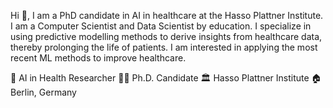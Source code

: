 Hi 👋, I am a PhD candidate in AI in healthcare at the Hasso Plattner Institute. I am a Computer Scientist and Data Scientist by education. I specialize in using predictive modelling methods to derive insights from healthcare data, thereby prolonging the life of patients. I am interested in applying the most recent ML methods to improve healthcare.

🧠 AI in Health Researcher
🧑‍🎓 Ph.D. Candidate
🏛️ Hasso Plattner Institute
🏠 Berlin, Germany

<!--
**rvandewater/rvandewater** is a ✨ _special_ ✨ repository because its `README.md` (this file) appears on your GitHub profile.

Here are some ideas to get you started:

- 🔭 I’m currently working on ...
- 🌱 I’m currently learning ...
- 👯 I’m looking to collaborate on ...
- 🤔 I’m looking for help with ...
- 💬 Ask me about ...
- 📫 How to reach me: ...
- 😄 Pronouns: ...
- ⚡ Fun fact: ...
-->
